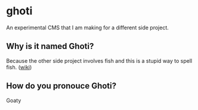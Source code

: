 # ghoti

An experimental CMS that I am making for a different side project.

## Why is it named Ghoti?
Because the other side project involves fish and this is a stupid way to spell fish. ([wiki](https://en.wikipedia.org/wiki/Ghoti))

## How do you pronouce Ghoti?
Goaty
